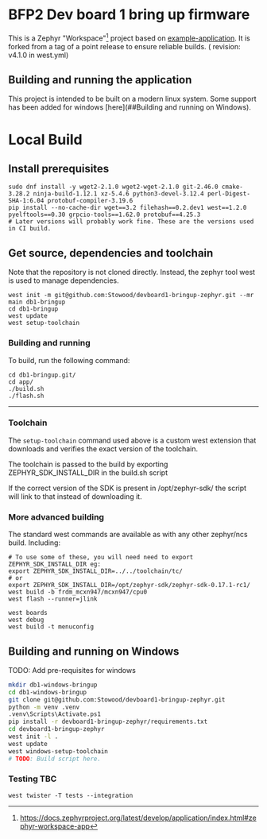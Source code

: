 # BFP2 Dev board 1 bring up firmware

This is a Zephyr "Workspace"[^1] project based on [example-application]. It is forked from a tag of a point release to ensure reliable builds. ( revision: v4.1.0 in west.yml)

[example-application]: https://github.com/zephyrproject-rtos/example-application
[^1]: https://docs.zephyrproject.org/latest/develop/application/index.html#zephyr-workspace-app

## Building and running the application
This project is intended to be built on a modern linux system. Some support has been added for windows [here](##Building and running on Windows). 

# Local Build
## Install prerequisites
```shell
sudo dnf install -y wget2-2.1.0 wget2-wget-2.1.0 git-2.46.0 cmake-3.28.2 ninja-build-1.12.1 xz-5.4.6 python3-devel-3.12.4 perl-Digest-SHA-1:6.04 protobuf-compiler-3.19.6
pip install --no-cache-dir wget==3.2 filehash==0.2.dev1 west==1.2.0 pyelftools==0.30 grpcio-tools==1.62.0 protobuf==4.25.3
# Later versions will probably work fine. These are the versions used in CI build.
```

## Get source, dependencies and toolchain

Note that the repository is not cloned directly. Instead, the zephyr tool west is used to manage dependencies.
```shell
west init -m git@github.com:Stowood/devboard1-bringup-zephyr.git --mr main db1-bringup
cd db1-bringup
west update
west setup-toolchain
```

### Building and running

To build, run the following command:

```shell
cd db1-bringup.git/
cd app/
./build.sh
./flash.sh
```

--------------------------------------------------------

### Toolchain
The `setup-toolchain` command used above is a custom west extension that downloads and verifies the exact version of the toolchain.

The toolchain is passed to the build by exporting ZEPHYR_SDK_INSTALL_DIR in the build.sh script

If the correct version of the SDK is present in  /opt/zephyr-sdk/ the script will link to that instead of downloading it.

### More advanced building
The standard west commands are available as with any other zephyr/ncs build. Including:
```shell
# To use some of these, you will need need to export ZEPHYR_SDK_INSTALL_DIR eg:
export ZEPHYR_SDK_INSTALL_DIR=../../toolchain/tc/
# or 
export ZEPHYR_SDK_INSTALL_DIR=/opt/zephyr-sdk/zephyr-sdk-0.17.1-rc1/
west build -b frdm_mcxn947/mcxn947/cpu0
west flash --runner=jlink

west boards
west debug
west build -t menuconfig
```


## Building and running on Windows

TODO: Add pre-requisites for windows

```bash
mkdir db1-windows-bringup
cd db1-windows-bringup
git clone git@github.com:Stowood/devboard1-bringup-zephyr.git
python -m venv .venv
.venv\Scripts\Activate.ps1
pip install -r devboard1-bringup-zephyr/requirements.txt
cd devboard1-bringup-zephyr
west init -l .
west update
west windows-setup-toolchain
# TODO: Build script here.
```

### Testing TBC

```shell
west twister -T tests --integration
```
